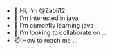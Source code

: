 - 👋 Hi, I’m @Zabii12
- 👀 I’m interested in java.
- 🌱 I’m currently learning java
- 💞️ I’m looking to collaborate on ...
- 📫 How to reach me ...

<!---
Zabii12/Zabii12 is a ✨ special ✨ repository because its `README.md` (this file) appears on your GitHub profile.
You can click the Preview link to take a look at your changes.
--->
